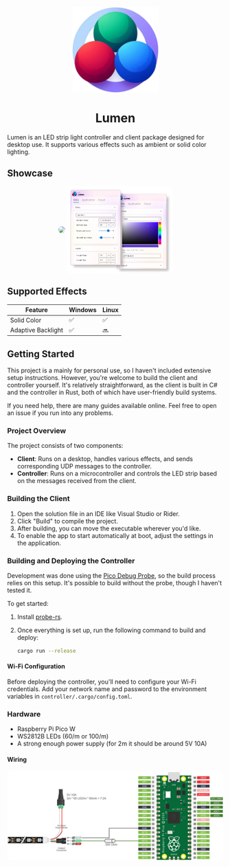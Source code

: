 <p align="center">
  <img src="assets/lumen.png" width="200px" />
</p>

<h1 align="center">Lumen</h1>

Lumen is an LED strip light controller and client package designed for desktop use. It supports various effects such as ambient or solid color lighting.

## Showcase

<p align="middle">
  <img src="assets/ambient_showcase.gif" align="center" width="49%" style="border-radius:10px" />
  <img src="assets/app_showcase_transparent.png" align="center"  width="49%" style="border-radius:10px" />
</p>

<p align="center">
</p>

## Supported Effects

| Feature            | Windows | Linux |
| ------------------ | ------- | ----- |
| Solid Color        | ✅      | ✅    |
| Adaptive Backlight | ✅      | 🔜    |

## Getting Started

This project is a mainly for personal use, so I haven't included extensive setup instructions. However, you're welcome to build the client and controller yourself. It's relatively straightforward, as the client is built in C# and the controller in Rust, both of which have user-friendly build systems.

If you need help, there are many guides available online. Feel free to open an issue if you run into any problems.

### Project Overview

The project consists of two components:

- **Client**: Runs on a desktop, handles various effects, and sends corresponding UDP messages to the controller.
- **Controller**: Runs on a microcontroller and controls the LED strip based on the messages received from the client.

### Building the Client

1. Open the solution file in an IDE like Visual Studio or Rider.
2. Click "Build" to compile the project.
3. After building, you can move the executable wherever you'd like.
4. To enable the app to start automatically at boot, adjust the settings in the application.

### Building and Deploying the Controller

Development was done using the [Pico Debug Probe](https://www.raspberrypi.com/products/debug-probe/), so the build process relies on this setup. It's possible to build without the probe, though I haven't tested it.

To get started:

1. Install [probe-rs](https://probe.rs/docs/getting-started/installation/).
2. Once everything is set up, run the following command to build and deploy:

   ```bash
   cargo run --release
   ```

#### Wi-Fi Configuration

Before deploying the controller, you'll need to configure your Wi-Fi credentials. Add your network name and password to the environment variables in `controller/.cargo/config.toml`.

### Hardware

- Raspberry Pi Pico W
- WS2812B LEDs (60/m or 100/m)
- A strong enough power supply (for 2m it should be around 5V 10A)

#### Wiring

<p align="center">
  <img src="assets/wiring.png" style="border-radius:5px" />
</p>
